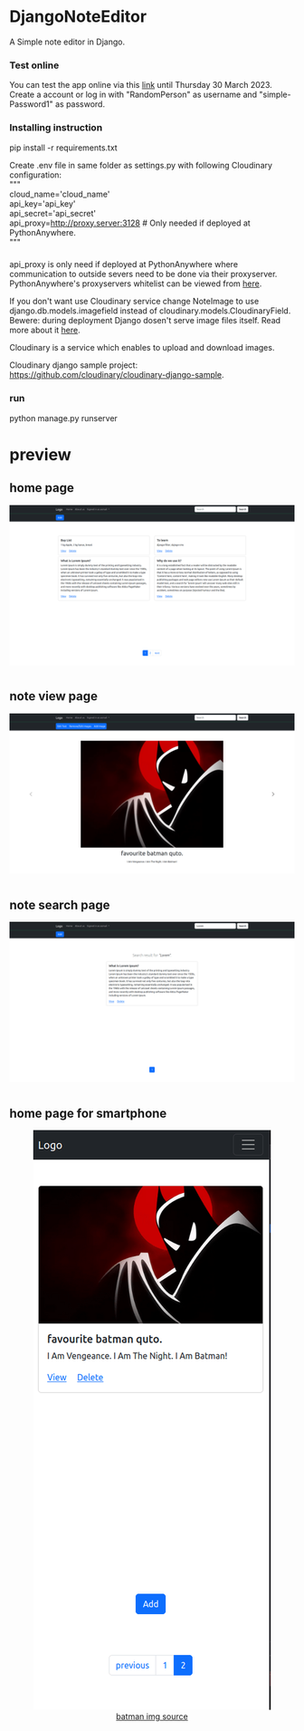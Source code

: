 # DjangoNoteEditor

A Simple note editor in Django.

### Test online
You can test the app online via this [link](http://asmail.eu.pythonanywhere.com/editor) until Thursday 30 March 2023. Create a account or log in with
"RandomPerson" as username and "simple-Password1" as password.

### Installing instruction

pip install -r requirements.txt

Create .env file in same folder as settings.py with following Cloudinary configuration:\
"""\
cloud_name='cloud_name'\
api_key='api_key'\
api_secret='api_secret'\
api_proxy=http://proxy.server:3128 # Only needed if deployed at PythonAnywhere.\
"""

###
api_proxy is only need if deployed at PythonAnywhere where communication to outside severs need to be done via their proxyserver. PythonAnywhere's proxyservers whitelist can be viewed from [here](https://www.pythonanywhere.com/whitelist/).

If you don't want use Cloudinary service change NoteImage to use django.db.models.imagefield instead of cloudinary.models.CloudinaryField. Bewere: during deployment Django dosen't serve image files itself. Read more about it [here](https://docs.djangoproject.com/en/4.1/howto/deployment/wsgi/modwsgi/). 

Cloudinary is a service which enables to upload and download images.

Cloudinary django sample project: https://github.com/cloudinary/cloudinary-django-sample. 

### run

python manage.py runserver

# preview

## home page

![](./preview_images/img1.png)

#

## note view page

![](./preview_images/img4.png)

#

## note search page

![](./preview_images/img5.png)

#

## home page for smartphone

<p align="center">
  <img src="./preview_images/img2.png"/>
  <br>
<a href ="https://www.moviezine.se/nyheter/batman-the-animated-series-fyller-25-ar"> batman img source </a>
</p>
